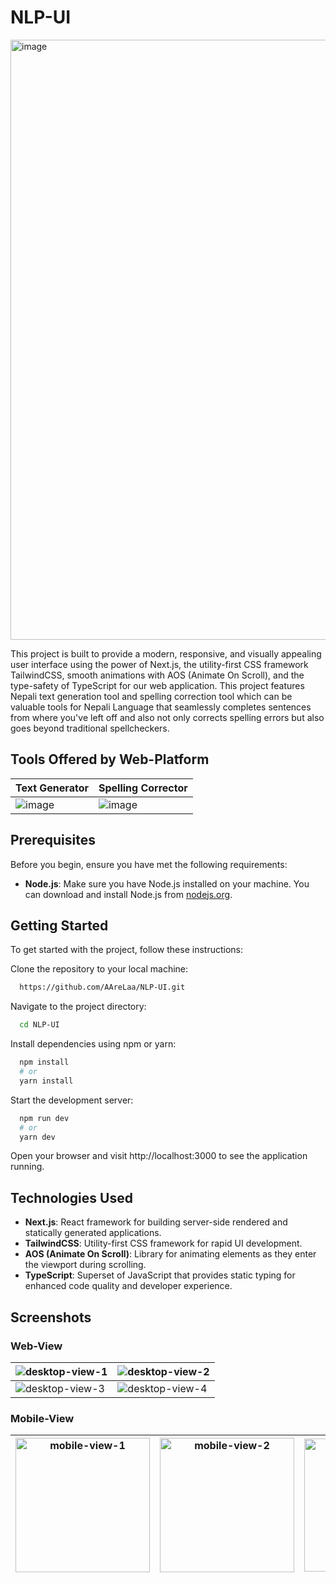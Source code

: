 # NLP-UI

<img width="960" alt="image" src="https://github.com/AAreLaa/NLP-UI/assets/86913784/48831d76-4bcf-4db2-8df1-32da494c6c9b">

This project is built to provide a modern, responsive, and visually appealing user interface using the power of Next.js, the utility-first CSS framework TailwindCSS, smooth animations with AOS (Animate On Scroll), and the type-safety of TypeScript for our web application. This project features Nepali text generation tool and spelling correction tool which can be valuable tools for Nepali Language that seamlessly completes sentences from where you've left off and also not only corrects spelling errors but also goes beyond traditional spellcheckers.


## Tools Offered by Web-Platform
Text Generator | Spelling Corrector
-|-
<img alt="image" src="https://github.com/AAreLaa/NLP-UI/assets/86913784/1bcc5491-34db-445a-b4ec-4f471497eee7">  |  <img alt="image" src="https://github.com/AAreLaa/NLP-UI/assets/86913784/0908a97f-f8ea-490d-bda8-c9b2728bdc85">


## Prerequisites

Before you begin, ensure you have met the following requirements:

- **Node.js**: Make sure you have Node.js installed on your machine. You can download and install Node.js from [nodejs.org](https://nodejs.org/en).

## Getting Started

To get started with the project, follow these instructions:

Clone the repository to your local machine:

```bash
  https://github.com/AAreLaa/NLP-UI.git
```

Navigate to the project directory:

```bash
  cd NLP-UI
```

Install dependencies using npm or yarn:

```bash
  npm install
  # or
  yarn install
```

Start the development server:

```bash
  npm run dev
  # or
  yarn dev
```
Open your browser and visit http://localhost:3000 to see the application running.

## Technologies Used

- **Next.js**: React framework for building server-side rendered and statically generated applications.
- **TailwindCSS**: Utility-first CSS framework for rapid UI development.
- **AOS (Animate On Scroll)**: Library for animating elements as they enter the viewport during scrolling.
- **TypeScript**: Superset of JavaScript that provides static typing for enhanced code quality and developer experience.

## Screenshots

### Web-View

<img alt="desktop-view-1" src="https://github.com/AAreLaa/NLP-UI/assets/86913784/dd2e9a0e-b5cd-4395-adf7-85d5f9d00e6b">|<img alt="desktop-view-2" src="https://github.com/AAreLaa/NLP-UI/assets/86913784/c83adcb2-383d-4838-9917-b403ff2ee230">
-|-
<img alt="desktop-view-3" src="https://github.com/AAreLaa/NLP-UI/assets/86913784/0f4cd1a1-5ab3-4361-b3fc-c17b39e4dceb">|<img alt="desktop-view-4" src="https://github.com/AAreLaa/NLP-UI/assets/86913784/7164623c-c3f9-45a2-96ee-47af26047354">

### Mobile-View

<img width="215" alt="mobile-view-1" src="https://github.com/AAreLaa/NLP-UI/assets/86913784/6ec445cd-5d47-4ba7-ba36-24508166e61b">|<img width="215" alt="mobile-view-2" src="https://github.com/AAreLaa/NLP-UI/assets/86913784/1b7928b2-3e69-4d7d-9cbd-13f72472c0f8">|<img width="213" alt="mobile-view-3" src="https://github.com/AAreLaa/NLP-UI/assets/86913784/694191fe-f52b-4297-b13b-0655d24cf581">|<img width="214" alt="mobile-view-4" src="https://github.com/AAreLaa/NLP-UI/assets/86913784/a0ff4af6-58ef-49a9-9e05-796d26b38443">
-|-|-|-

